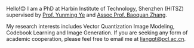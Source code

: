Hello!😊 I am a PhD at Harbin Institute of Technology, Shenzhen (HITSZ) supervised by [Prof. Yunming Ye](https://scholar.google.com/citations?user=n30nnskAAAAJ&hl) and [Assoc Prof. Baoquan Zhang](https://zhangbq-research.github.io/).


My research interests includes Vector Quantization Image Modeling, Codebook Learning and Image Generation. If you are seeking any form of academic cooperation, please feel free to email me at lianggt@pcl.ac.cn.